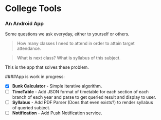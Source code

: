 # College Tools
### An Android App

Some questions we ask everyday, either to yourself or others.

> How many classes I need to attend in order to attain target attendance.

> What is next class?  What is syllabus of this subject.

This is the app that solves these problem.

####App is work in progress:

- [x] **Bunk Calculator** - Simple iterative algorithm.
- [ ] **TimeTable** - Add JSON format of timetable for each section of each branch of each year and parse to get queried result and display to user.
- [ ] **Syllabus** - Add PDF Parser (Does that even exists?) to render syllabus of queried subject.
- [ ] **Notification** - Add Push Notification service.

